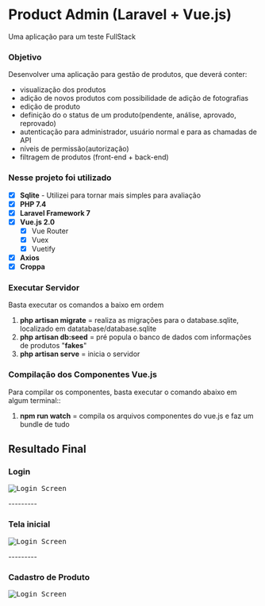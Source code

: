 # Product Admin (Laravel + Vue.js)
Uma aplicação para um teste FullStack

### Objetivo
Desenvolver uma aplicação para gestão de produtos, que deverá conter:
- visualização dos produtos
- adição de novos produtos com possibilidade de adição de fotografias
- edição de produto
- definição do o status de um produto(pendente, análise, aprovado, reprovado)
- autenticação para administrador, usuário normal e para as chamadas de API
- níveis de permissão(autorização)
- filtragem de produtos (front-end + back-end)

### Nesse projeto foi utilizado
- [x] **Sqlite** - Utilizei para tornar mais simples para avaliação
- [x] **PHP 7.4**
- [x] **Laravel Framework 7**
- [x] **Vue.js 2.0**
    - [x] Vue Router
    - [x] Vuex
    - [x] Vuetify
- [x] **Axios**
- [x] **Croppa**

### Executar Servidor
Basta executar os comandos a baixo em ordem
1) **php artisan migrate** = realiza as migrações para o database.sqlite, localizado em datatabase/database.sqlite
2) **php artisan db:seed** = pré popula o banco de dados com informações de produtos "**fakes**"
3) **php artisan serve** = inicia o servidor

### Compilação dos Componentes Vue.js
Para compilar os componentes, basta executar o comando abaixo em algum terminal::
1) **npm run watch** = compila os arquivos componentes do vue.js e faz um bundle de tudo


## Resultado Final

### Login
<kbd>
    
![Login Screen](https://i.imgur.com/l7X43LM.png)

</kbd>
---------

### Tela inicial
<kbd>

![Login Screen](https://i.imgur.com/KiqBpO9.png)

</kbd>
---------

### Cadastro de Produto
<kbd>

![Login Screen](https://i.imgur.com/mDcaWzT.png)

</kbd>
